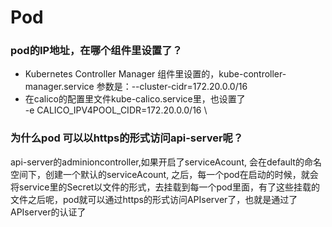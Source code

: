 # Pod  
### pod的IP地址，在哪个组件里设置了？  
- Kubernetes Controller Manager 组件里设置的，kube-controller-manager.service 参数是：--cluster-cidr=172.20.0.0/16    
- 在calico的配置里文件kube-calico.service里，也设置了  
-e CALICO_IPV4POOL_CIDR=172.20.0.0/16 \  

### 为什么pod 可以以https的形式访问api-server呢？  
api-server的adminioncontroller,如果开启了serviceAcount, 会在default的命名空间下，创建一个默认的serviceAcount, 
之后，每一个pod在启动的时候，就会将service里的Secret以文件的形式，去挂载到每一个pod里面，有了这些挂载的文件之后呢，pod就可以通过https的形式访问APIserver了，也就是通过了APIserver的认证了  

